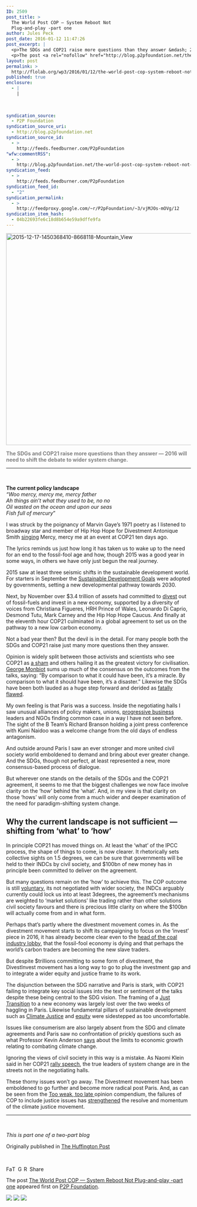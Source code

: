 ```yaml
---
ID: 2509
post_title: >
  The World Post COP — System Reboot Not
  Plug-and-play -part one
author: Jules Peck
post_date: 2016-01-12 11:47:26
post_excerpt: |
  <p>The SDGs and COP21 raise more questions than they answer &mdash; 2016 will need to shift the debate to wider system change. &nbsp; The current policy landscape &ldquo;Woo mercy, mercy me, mercy father Ah things ain&rsquo;t what they used to be, no no Oil wasted on the ocean and upon our seas Fish full of [&hellip;]</p>
  <p>The post <a rel="nofollow" href="http://blog.p2pfoundation.net/the-world-post-cop-system-reboot-not-plug-and-play-part-one/2016/01/12">The World Post COP &mdash; System Reboot Not Plug-and-play -part one</a> appeared first on <a rel="nofollow" href="http://blog.p2pfoundation.net/">P2P Foundation</a>.</p>
layout: post
permalink: >
  http://flolab.org/wp3/2016/01/12/the-world-post-cop-system-reboot-not-plug-and-play-part-one/
published: true
enclosure:
  - |
    |
        
        
        
syndication_source:
  - P2P Foundation
syndication_source_uri:
  - http://blog.p2pfoundation.net
syndication_source_id:
  - >
    http://feeds.feedburner.com/P2pFoundation
"wfw:commentRSS":
  - >
    http://blog.p2pfoundation.net/the-world-post-cop-system-reboot-not-plug-and-play-part-one/2016/01/12/feed
syndication_feed:
  - >
    http://feeds.feedburner.com/P2pFoundation
syndication_feed_id:
  - "2"
syndication_permalink:
  - >
    http://feedproxy.google.com/~r/P2pFoundation/~3/vjMJOs-mOVg/12
syndication_item_hash:
  - 04b22693fe6c18d8b654e59a9dffe9fa
---
```

<img class="aligncenter size-large wp-image-53406" src="http://blog.p2pfoundation.net/wp-content/uploads/2015-12-17-1450368410-8668118-Mountain_View-1024x576.jpg" alt="2015-12-17-1450368410-8668118-Mountain_View" width="1024" height="576" />

<span style="color: #808080"><strong>The SDGs and COP21 raise more questions than they answer — 2016 will need to shift the debate to wider system change.</strong></span>

* * *

 

**The current policy landscape**  
*“Woo mercy, mercy me, mercy father  
Ah things ain’t what they used to be, no no  
Oil wasted on the ocean and upon our seas  
Fish full of mercury*”

I was struck by the poignancy of Marvin Gaye’s 1971 poetry as I listened to broadway star and member of Hip Hop Hope for Divestment Antonique Smith [singing][1] Mercy, mercy me at an event at COP21 ten days ago.

The lyrics reminds us just how long it has taken us to wake up to the need for an end to the fossil-fool age and how, though 2015 was a good year in some ways, in others we have only just begun the real journey.

2015 saw at least three seismic shifts in the sustainable development world. For starters in September the [Sustainable Development Goals][2] were adopted by governments, setting a new developmental pathway towards 2030.

Next, by November over $3.4 trillion of assets had committed to [divest][3] out of fossil-fuels and invest in a new economy, supported by a diversity of voices from Christiana Figueres, HRH Prince of Wales, Leonardo Di Caprio, Desmond Tutu, Mark Carney and the Hip Hop Hope Caucus. And finally at the eleventh hour COP21 culminated in a global agreement to set us on the pathway to a new low carbon economy.

Not a bad year then? But the devil is in the detail. For many people both the SDGs and COP21 raise just many more questions then they answer.

Opinion is widely split between those activists and scientists who see COP21 as [a sham][4] and others hailing it as the greatest victory for civilisation. [George Monbiot][5] sums up much of the consensus on the outcomes from the talks, saying: “By comparison to what it could have been, it’s a miracle. By comparison to what it should have been, it’s a disaster.” Likewise the SDGs have been both lauded as a huge step forward and derided as [fatally flawed][6].

My own feeling is that Paris was a success. Inside the negotiating halls I saw unusual alliances of policy makers, unions, [progressive business][7] leaders and NGOs finding common case in a way I have not seen before. The sight of the B Team’s Richard Branson holding a joint press conference with Kumi Naidoo was a welcome change from the old days of endless antagonism.

And outside around Paris I saw an ever stronger and more united civil society world emboldened to demand and bring about ever greater change. And the SDGs, though not perfect, at least represented a new, more consensus-based process of dialogue.

But wherever one stands on the details of the SDGs and the COP21 agreement, it seems to me that the biggest challenges we now face involve clarity on the ‘how’ behind the ‘what’. And, in my view is that clarity on those ‘hows’ will only come from a much wider and deeper examination of the need for paradigm-shifting system change.

## Why the current landscape is not sufficient — shifting from ‘what’ to ‘how’

In principle COP21 has moved things on. At least the ‘what’ of the IPCC process, the shape of things to come, is now clearer. It rhetorically sets collective sights on 1.5 degrees, we can be sure that governments will be held to their INDCs by civil society, and $100bn of new money has in principle been committed to deliver on the agreement.

But many questions remain on the ‘how’ to achieve this. The COP outcome is still <a href="https://globalclimatejobs.wordpress.com/2015/11/09/world-pledges-to-increase-emissions/" class="broken_link">voluntary</a>, its not negotiated with wider society, the INDCs arguably currently could lock us into at least 3degrees, the agreement’s mechanisms are weighted to ‘market solutions’ like trading rather than other solutions civil society favours and there is precious little clarity on where the $100bn will actually come from and in what form.

Perhaps that’s partly where the divestment movement comes in. As the divestment movement starts to shift its campaigning to focus on the ‘invest’ piece in 2016, it has already become clear even to the [head of the coal industry lobby][8], that the fossil-fool economy is dying and that perhaps the world’s carbon traders are becoming the new slave traders.

But despite $trillions committing to some form of divestment, the DivestInvest movement has a long way to go to plug the investment gap and to integrate a wider equity and justice frame to its work.

The disjunction between the SDG narrative and Paris is stark, with COP21 failing to integrate key social issues into the text or sentiment of the talks despite these being central to the SDG vision. The framing of a [Just Transition][9] to a new economy was largely lost over the two weeks of haggling in Paris. Likewise fundamental pillars of sustainable development such as [Climate Justice][10] and [equity][11] were sidestepped as too uncomfortable.

Issues like consumerism are also largely absent from the SDG and climate agreements and Paris saw no confrontation of prickly questions such as what Professor Kevin Anderson [says][12] about the limits to economic growth relating to combating climate change.

Ignoring the views of civil society in this way is a mistake. As Naomi Klein said in her COP21 [rally speech][13], the true leaders of system change are in the streets not in the negotiating halls.

These thorny issues won’t go away. The Divestment movement has been emboldened to go further and become more radical post Paris. And, as can be seen from the [Too weak, too late ][14]opinion compendium, the failures of COP to include justice issues has [strengthened][15] the resolve and momentum of the climate justice movement.

* * *

 

*This is part one of a two-part blog*

Originally published in [The Huffington Post][16]

 

<a class="a2a_button_facebook" href="http://www.addtoany.com/add_to/facebook?linkurl=http%3A%2F%2Fblog.p2pfoundation.net%2Fthe-world-post-cop-system-reboot-not-plug-and-play-part-one%2F2016%2F01%2F12&linkname=The%20World%20Post%20COP%20%E2%80%94%20System%20Reboot%20Not%20Plug-and-play%20-part%20one" title="Facebook" rel="nofollow"><img src="http://blog.p2pfoundation.net/wp-content/plugins/add-to-any/icons/facebook.png" width="16" height="16" alt="Facebook" /></a><a class="a2a_button_twitter" href="http://www.addtoany.com/add_to/twitter?linkurl=http%3A%2F%2Fblog.p2pfoundation.net%2Fthe-world-post-cop-system-reboot-not-plug-and-play-part-one%2F2016%2F01%2F12&linkname=The%20World%20Post%20COP%20%E2%80%94%20System%20Reboot%20Not%20Plug-and-play%20-part%20one" title="Twitter" rel="nofollow"><img src="http://blog.p2pfoundation.net/wp-content/plugins/add-to-any/icons/twitter.png" width="16" height="16" alt="Twitter" /></a><a class="a2a_button_google_plus" href="http://www.addtoany.com/add_to/google_plus?linkurl=http%3A%2F%2Fblog.p2pfoundation.net%2Fthe-world-post-cop-system-reboot-not-plug-and-play-part-one%2F2016%2F01%2F12&linkname=The%20World%20Post%20COP%20%E2%80%94%20System%20Reboot%20Not%20Plug-and-play%20-part%20one" title="Google+" rel="nofollow"><img src="http://blog.p2pfoundation.net/wp-content/plugins/add-to-any/icons/google_plus.png" width="16" height="16" alt="Google+" /></a><a class="a2a_button_reddit" href="http://www.addtoany.com/add_to/reddit?linkurl=http%3A%2F%2Fblog.p2pfoundation.net%2Fthe-world-post-cop-system-reboot-not-plug-and-play-part-one%2F2016%2F01%2F12&linkname=The%20World%20Post%20COP%20%E2%80%94%20System%20Reboot%20Not%20Plug-and-play%20-part%20one" title="Reddit" rel="nofollow"><img src="http://blog.p2pfoundation.net/wp-content/plugins/add-to-any/icons/reddit.png" width="16" height="16" alt="Reddit" /></a><a class="a2a_dd a2a_target addtoany_share_save" href="https://www.addtoany.com/share#url=http%3A%2F%2Fblog.p2pfoundation.net%2Fthe-world-post-cop-system-reboot-not-plug-and-play-part-one%2F2016%2F01%2F12&title=The%20World%20Post%20COP%20%E2%80%94%20System%20Reboot%20Not%20Plug-and-play%20-part%20one" id="wpa2a_4"><img src="http://blog.p2pfoundation.net/wp-content/plugins/add-to-any/share_save_120_16.png" width="120" height="16" alt="Share" /></a>

The post <a rel="nofollow" href="http://blog.p2pfoundation.net/the-world-post-cop-system-reboot-not-plug-and-play-part-one/2016/01/12">The World Post COP — System Reboot Not Plug-and-play -part one</a> appeared first on <a rel="nofollow" href="http://blog.p2pfoundation.net/">P2P Foundation</a>.

<div class="feedflare">
  <a href="http://feeds.feedburner.com/~ff/P2pFoundation?a=vjMJOs-mOVg:wH9zoGQGYRc:7Q72WNTAKBA"><img src="http://feeds.feedburner.com/~ff/P2pFoundation?d=7Q72WNTAKBA" border="0" /></img></a> <a href="http://feeds.feedburner.com/~ff/P2pFoundation?a=vjMJOs-mOVg:wH9zoGQGYRc:D7DqB2pKExk"><img src="http://feeds.feedburner.com/~ff/P2pFoundation?i=vjMJOs-mOVg:wH9zoGQGYRc:D7DqB2pKExk" border="0" /></img></a> <a href="http://feeds.feedburner.com/~ff/P2pFoundation?a=vjMJOs-mOVg:wH9zoGQGYRc:2mJPEYqXBVI"><img src="http://feeds.feedburner.com/~ff/P2pFoundation?d=2mJPEYqXBVI" border="0" /></img></a>
</div>

<img src="http://feeds.feedburner.com/~r/P2pFoundation/~4/vjMJOs-mOVg" height="1" width="1" alt="" />

 [1]: https://www.youtube.com/watch?v=0BgJE0C-ilw
 [2]: http://www.undp.org/content/undp/en/home/mdgoverview/post-2015-development-agenda.html
 [3]: http://divestinvest.org/
 [4]: http://parisclimatejustice.org/article/paris-climate-deal-sham
 [5]: http://www.theguardian.com/environment/georgemonbiot/2015/dec/12/paris-climate-deal-governments-fossil-fuels
 [6]: http://www.slideshare.net/joebrewer31/who-framed-global-development
 [7]: http://www.climatechangenews.com/2015/12/08/meet-the-suits-at-paris-climate-change-talks
 [8]: http://www.theguardian.com/environment/2015/dec/15/coal-lobby-boss-says-industry-will-be-hated-like-slave-traders-after-cop21
 [9]: http://www.resilience.org/stories/2015-10-30/just-transition-with-mateo-nube-of-movement-generation
 [10]: http://newint.org/features/web-exclusive/2015/12/12/cop21-paris-deal-epi-fail-on-planetary-scale/
 [11]: http://www.skepticalscience.com/TRTTDEquity.html
 [12]: http://critical-angle.net/2015/12/11/the-road-to-two-degrees-part-two-are-the-experts-being-candid-about-our-chances/?utm_source=dlvr.it&utm_medium=twitter
 [13]: https://www.youtube.com/watch?v=fhYIA7E3JsY
 [14]: http://oneworld.org/2015/12/12/too-weak-too-late-says-climate-justice-campaigners
 [15]: http://www.theguardian.com/environment/true-north/2015/dec/15/claim-no-easy-victories-paris-was-a-failure-but-a-climate-justice-movement-is-rising
 [16]: http://www.huffingtonpost.com/jules-peck/the-world-post-cop-system_b_8827940.html